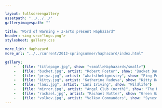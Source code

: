```yaml
---

layout: fullscreengallery
assetpath: "../../../"
galleryimagespath: ""

title: "Word of Warning + Z-arts present Haphazard"
header: <img src="logo.png">
stylesheet: gallery.css

more_link: Haphazard
more_url: "../../current/2013-springsummer/haphazard/index.html"

gallery:
    -   {file: "titlepage.jpg", show: "<small>Haphazard</small>"}
    -   {file: "bucket.jpg", artist: "Robert Foster", show: "Bucket Dance"}
    -   {file: "priya.jpg", artist: "whatsthebigmistry", show: "Ping Pong Crash + other sounds"}
    -   {file: "kitty.jpg", artist: "Katherina Radeva", show: "Kitty Has No Pity"}
    -   {file: "lani.jpg", artist: "Lani Iriving", show: "Wildlife"}    
    -   {file: "mirror.jpg", artist: "Angel Club (north)", show: "The Mirror Twins"}
    -   {file: "rachael.jpg", artist: "Rachael Nutter", show: "Green Gas Grass"}
    -   {file: "volkov.jpg", artist: "Volkov Commanders", show: "Synesthetic Moonscape"}
---
```

